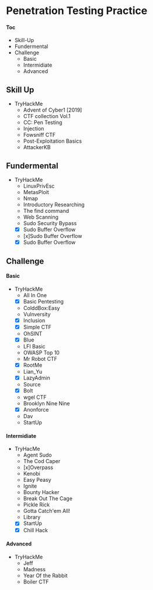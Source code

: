 # Penetration Testing Practice


#### Toc 
 - Skill-Up
 - Fundermental
 - Challenge
   - Basic
   - Intermidiate
   - Advanced

## Skill Up
 - TryHackMe
   - Advent of Cyber1 [2019]
   - CTF collection Vol.1
   - CC: Pen Testing
   - Injection
   - Fowsniff CTF
   - Post-Exploitation Basics
   - AttackerKB

## Fundermental 
 - TryHackMe
   - LinuxPrivEsc
   - MetasPloit
   - Nmap
   - Introductory Researching
   - The find command
   - Web Scanning
   - Sudo Security Bypass
   - [x] Sudo Buffer Overflow
   - [x]Sudo Buffer Overflow
   - [x] Sudo Buffer Overflow

## Challenge

#### Basic
 - TryHackMe
   - All In One
   - [x] Basic Pentesting
   - ColddBox:Easy 
   - Vulnversity
   - [x] Inclusion
   - [x] Simple CTF
   - OhSINT
   - [x] Blue
   - LFI Basic
   - OWASP Top 10
   - Mr Robot CTF
   - [x] RootMe
   - Lian_Yu
   - [x] LazyAdmin
   - Source
   - [x] Bolt
   - wgel CTF
   - Brooklyn Nine Nine
   - [x] Anonforce
   - Dav
   - StartUp

#### Intermidiate
 - TryHacMe
   - Agent Sudo
   - The Cod Caper
   - [x]Overpass 
   - Kenobi
   - Easy Peasy
   - Ignite
   - Bounty Hacker
   - Break Out The Cage
   - Pickle Rick
   - Gotta Catch'em All!
   - Library
   - [x] StartUp
   - [x] Chill Hack

#### Advanced
  - TryHackMe
    - Jeff
    - Madness
    - Year Of the Rabbit
    - Boiler CTF
